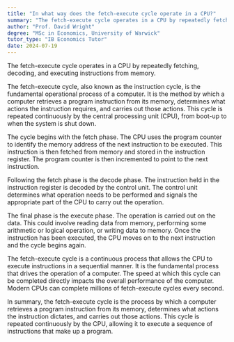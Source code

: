 ```yaml
---
title: "In what way does the fetch-execute cycle operate in a CPU?"
summary: "The fetch-execute cycle operates in a CPU by repeatedly fetching, decoding, and executing instructions from memory."
author: "Prof. David Wright"
degree: "MSc in Economics, University of Warwick"
tutor_type: "IB Economics Tutor"
date: 2024-07-19
---
```


The fetch-execute cycle operates in a CPU by repeatedly fetching, decoding, and executing instructions from memory.

The fetch-execute cycle, also known as the instruction cycle, is the fundamental operational process of a computer. It is the method by which a computer retrieves a program instruction from its memory, determines what actions the instruction requires, and carries out those actions. This cycle is repeated continuously by the central processing unit (CPU), from boot-up to when the system is shut down.

The cycle begins with the fetch phase. The CPU uses the program counter to identify the memory address of the next instruction to be executed. This instruction is then fetched from memory and stored in the instruction register. The program counter is then incremented to point to the next instruction.

Following the fetch phase is the decode phase. The instruction held in the instruction register is decoded by the control unit. The control unit determines what operation needs to be performed and signals the appropriate part of the CPU to carry out the operation.

The final phase is the execute phase. The operation is carried out on the data. This could involve reading data from memory, performing some arithmetic or logical operation, or writing data to memory. Once the instruction has been executed, the CPU moves on to the next instruction and the cycle begins again.

The fetch-execute cycle is a continuous process that allows the CPU to execute instructions in a sequential manner. It is the fundamental process that drives the operation of a computer. The speed at which this cycle can be completed directly impacts the overall performance of the computer. Modern CPUs can complete millions of fetch-execute cycles every second.

In summary, the fetch-execute cycle is the process by which a computer retrieves a program instruction from its memory, determines what actions the instruction dictates, and carries out those actions. This cycle is repeated continuously by the CPU, allowing it to execute a sequence of instructions that make up a program.
    